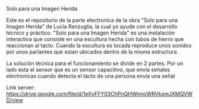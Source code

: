 Solo para una Imagen Herida



Este es el repositorio de la parte electronica de la obra "Solo para una Imagen Herida" de Lucía Ranzuglia, 
la cual yo ayude con el desarrollo técnico y práctico. "Solo para una Imagen Herida" es una instalación interactiva
que consiste en una escultura hecha con tubos de hierro que reaccionan al tacto.
Cuando la escultura es tocada reproduce unos sonidos por unos parlantes que estan ubicados dentro de la misma estructura


La solución técnica para el funcionamiento se divide en 2 partes. Por un lado esta el sensor que es un sensor capacitivo, que envía 
señales electronicas cuando detecta el tácto de una persona envía una señal 

Link server: https://drive.google.com/file/d/1eXvFFY03ChPnQHWmixiWRVksmJXMQVWD/view


